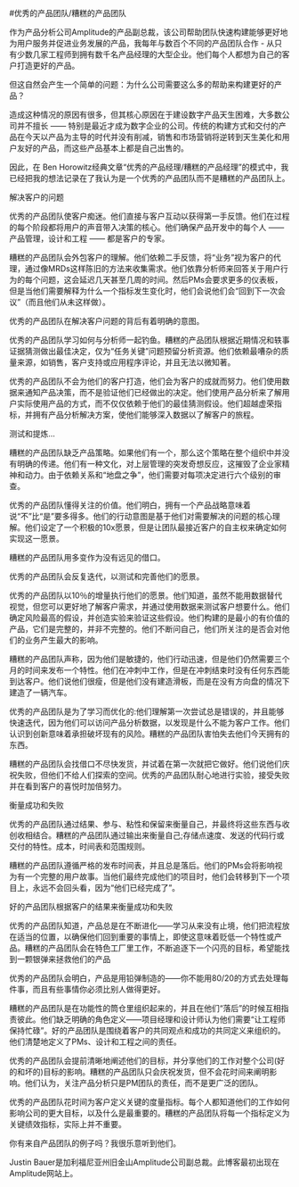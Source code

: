 #优秀的产品团队/糟糕的产品团队


作为产品分析公司Amplitude的产品副总裁，该公司帮助团队快速构建能够更好地为用户服务并促进业务发展的产品，我每年与数百个不同的产品团队合作 - 从只有少数几家工程师到拥有数千名产品经理的大型企业。他们每个人都想为自己的客户打造更好的产品。



但这自然会产生一个简单的问题：为什么公司需要这么多的帮助来构建更好的产品？



造成这种情况的原因有很多，但其核心原因在于建设数字产品天生困难，大多数公司并不擅长 —— 特别是最近才成为数字企业的公司。传统的构建方式和交付的产品在今天以产品为主导的时代并没有削减，销售和市场营销将逆转到天生美化和用户友好的产品，而这些产品基本上都是自己出售的。



因此，在 Ben Horowitz经典文章“优秀的产品经理/糟糕的产品经理”的模式中，我已经把我的想法记录在了我认为是一个优秀的产品团队而不是糟糕的产品团队上。



解决客户的问题

优秀的产品团队使客户痴迷。他们直接与客户互动以获得第一手反馈。他们在过程的每个阶段都将用户的声音带入决策的核心。他们确保产品开发中的每个人 ——产品管理，设计和工程 —— 都是客户的专家。



糟糕的产品团队会外包客户的理解。他们依赖二手反馈，将“业务”视为客户的代理，通过像MRDs这样陈旧的方法来收集需求。他们依靠分析师来回答关于用户行为的每个问题，这会延迟几天甚至几周的时间。然后PMs会要求更多的仪表板，但是当他们需要解释为什么一个指标发生变化时，他们会说他们会“回到下一次会议”（而且他们从未这样做）。



优秀的产品团队在解决客户问题的背后有着明确的意图。

优秀的产品团队学习如何与分析师一起钓鱼。糟糕的产品团队根据近期情况和轶事证据猜测做出最佳决定，仅为“任务关键”问题预留分析资源。他们依赖最嘈杂的质量来源，如销售，客户支持或应用程序评论，并且无法以微知著。



优秀的产品团队不会为他们的客户打造，他们会为客户的成就而努力。他们使用数据来通知产品决策，而不是验证他们已经做出的决定。他们使用产品分析来了解用户实际使用产品的方式，而不仅仅依赖于他们的最佳猜测假设。他们超越虚荣指标，并拥有产品分析解决方案，使他们能够深入数据以了解客户的旅程。



测试和提炼...

糟糕的产品团队缺乏产品策略。如果他们有一个，那么这个策略在整个组织中并没有明确的传递。他们有一种文化，对上层管理的突发奇想反应，这摧毁了企业家精神和动力。由于依赖关系和“地盘之争”，他们需要对每项决定进行六个级别的审查。



优秀的产品团队懂得关注的价值。他们明白，拥有一个产品战略意味着说“不”比“是”要多得多。他们的行动意图是基于他们对需要解决的问题的核心理解。他们设定了一个积极的10x愿景，但是让团队最接近客户的自主权来确定如何实现这一愿景。



糟糕的产品团队用多变作为没有远见的借口。



优秀的产品团队会反复迭代，以测试和完善他们的愿景。

优秀的产品团队以10％的增量执行他们的愿景。他们知道，虽然不能用数据替代视觉，但您可以更好地了解客户需求，并通过使用数据来测试客户想要什么。他们确定风险最高的假设，并创造实验来验证这些假设。他们构建的是最小的有价值的产品，它们是完整的，并非不完整的。他们不断问自己，他们所关注的是否会对他们的业务产生最大的影响。



糟糕的产品团队声称，因为他们是敏捷的，他们行动迅速，但是他们仍然需要三个月的时间来发布一个特性。他们在冲刺中工作，但是在冲刺结束时没有任何东西能到达客户。他们说他们很瘦，但是他们没有建造滑板，而是在没有方向盘的情况下建造了一辆汽车。



优秀的产品团队是为了学习而优化的:他们理解第一次尝试总是错误的，并且能够快速迭代，因为他们可以访问产品分析数据，以发现是什么不能为客户工作。他们认识到创新意味着承担破坏现有的风险。糟糕的产品团队害怕失去他们今天拥有的东西。


糟糕的产品团队会找借口不尽快发货，并试着在第一次就把它做好。他们说他们庆祝失败，但他们不给人们探索的空间。优秀的产品团队耐心地进行实验，接受失败并在看到客户的喜悦时加倍努力。


衡量成功和失败


优秀的产品团队通过结果、参与、粘性和保留来衡量自己，并最终将这些东西与收创收相结合。糟糕的产品团队通过输出来衡量自己;存储点速度、发送的代码行或交付的特性。成本，时间表和范围规则。



糟糕的产品团队遵循严格的发布时间表，并且总是落后。他们的PMs会将影响视为有一个完整的用户故事。当他们最终完成他们的项目时，他们会转移到下一个项目上，永远不会回头看，因为“他们已经完成了”。



好的产品团队根据客户的结果来衡量成功和失败


优秀的产品团队知道，产品总是在不断进化——学习从来没有止境，他们把流程放在适当的位置，以确保他们回到重要的事情上，即使这意味着贬低一个特性或产品。糟糕的产品团队会在特色工厂里工作，不断追逐下一个闪亮的目标，希望能找到一颗银弹来拯救他们的产品


优秀的产品团队会明白，产品是用铅弹制造的——你不能用80/20的方式去处理每件事，而且有些事情你必须比别人做得更好。



糟糕的产品团队是在功能性的筒仓里组织起来的，并且在他们“落后”的时候互相指责彼此。他们缺乏明确的角色定义——项目经理和设计师认为他们需要“让工程师保持忙碌”。好的产品团队是围绕着客户的共同观点和成功的共同定义来组织的。他们清楚地定义了PMs、设计和工程之间的责任。

优秀的产品团队会提前清晰地阐述他们的目标，并分享他们的工作对整个公司(好的和坏的)目标的影响。糟糕的产品团队只会庆祝发货，但不会花时间来阐明影响。他们认为，关注产品分析只是PM团队的责任，而不是更广泛的团队。


优秀的产品团队花时间为客户定义关键的度量指标。每个人都知道他们的工作如何影响公司的更大目标，以及什么是最重要的。糟糕的产品团队将每一个指标定义为关键绩效指标，实际上并不重要。



你有来自产品团队的例子吗？我很乐意听到他们。



Justin Bauer是加利福尼亚州旧金山Amplitude公司副总裁。此博客最初出现在Amplitude网站上。
